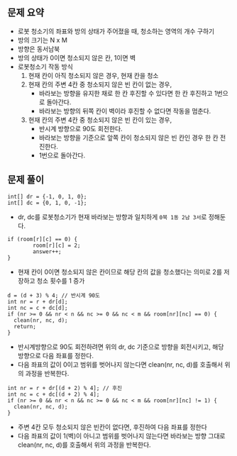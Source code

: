 ## 문제 요약
- 로봇 청소기의 좌표와 방의 상태가 주어졌을 때, 청소하는 영역의 개수 구하기
- 방의 크기는 N x M
- 방향은 동서남북
- 방의 상태가 0이면 청소되지 않은 칸, 1이면 벽
- 로봇청소기 작동 방식
  1. 현재 칸이 아직 청소되지 않은 경우, 현재 칸을 청소
  2. 현재 칸의 주변 4칸 중 청소되지 않은 빈 칸이 없는 경우,
      - 바라보는 방향을 유지한 채로 한 칸 후진할 수 있다면 한 칸 후진하고 1번으로 돌아간다.
      - 바라보는 방향의 뒤쪽 칸이 벽이라 후진할 수 없다면 작동을 멈춘다.
  3. 현재 칸의 주변 4칸 중 청소되지 않은 빈 칸이 있는 경우,
      - 반시계 방향으로 90도 회전한다.
      - 바라보는 방향을 기준으로 앞쪽 칸이 청소되지 않은 빈 칸인 경우 한 칸 전진한다.
      - 1번으로 돌아간다.

## 문제 풀이
```
int[] dr = {-1, 0, 1, 0};
int[] dc = {0, 1, 0, -1};
```
- dr, dc를 로봇청소기가 현재 바라보는 방향과 일치하게 `0북 1동 2남 3서`로 정해둔다.

```
if (room[r][c] == 0) {
		room[r][c] = 2;
		answer++;
}
```
- 현재 칸이 0이면 청소되지 않은 칸이므로 해당 칸의 값을 청소했다는 의미로 2를 저장하고 청소 횟수를 1 증가

```
d = (d + 3) % 4; // 반시계 90도
int nr = r + dr[d];
int nc = c + dc[d];
if (nr >= 0 && nr < n && nc >= 0 && nc < m && room[nr][nc] == 0) {
  clean(nr, nc, d);
  return;
}
```
- 반시계방향으로 90도 회전하려면 위의 dr, dc 기준으로 방향을 회전시키고, 해당 방향으로 다음 좌표를 정한다.
- 다음 좌표의 값이 0이고 범위를 벗어나지 않는다면 clean(nr, nc, d)를 호출해서 위의 과정을 반복한다.

```
int nr = r + dr[(d + 2) % 4]; // 후진
int nc = c + dc[(d + 2) % 4];
if (nr >= 0 && nr < n && nc >= 0 && nc < m && room[nr][nc] != 1) {
  clean(nr, nc, d);
}
```
- 주변 4칸 모두 청소되지 않은 빈칸이 없다면, 후진하여 다음 좌표를 정한다
- 다음 좌표의 값이 1(벽)이 아니고 범위를 벗어나지 않는다면 바라보는 방향 그대로 clean(nr, nc, d)를 호출해서 위의 과정을 반복한다.
